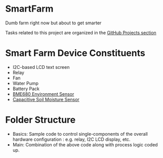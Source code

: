 # SmartFarm

Dumb farm right now but about to get smarter

Tasks related to this project are organized in the [GitHub Projects section](https://github.com/poomstas/SmartFarm/projects/1)

# Smart Farm Device Constituents
- I2C-based LCD text screen
- Relay
- Fan
- Water Pump
- Battery Pack
- [BME680 Environment Sensor](https://www.adafruit.com/product/3660)
- [Capacitive Soil Moisture Sensor](https://learn.adafruit.com/adafruit-stemma-soil-sensor-i2c-capacitive-moisture-sensor)

# Folder Structure
 - Basics: Sample code to control single-components of the overall hardware configuration : e.g. relay, I2C LCD display, etc. 
 - Main: Combination of the above code along with process logic coded up.
